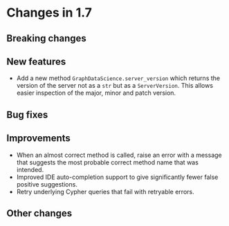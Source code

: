 # Changes in 1.7


## Breaking changes


## New features

* Add a new method `GraphDataScience.server_version` which returns the version of the server not as a `str` but as a `ServerVersion`. This allows easier inspection of the major, minor and patch version.


## Bug fixes


## Improvements

* When an almost correct method is called, raise an error with a message that suggests the most probable correct method name that was intended.
* Improved IDE auto-completion support to give significantly fewer false positive suggestions.
* Retry underlying Cypher queries that fail with retryable errors.


## Other changes
